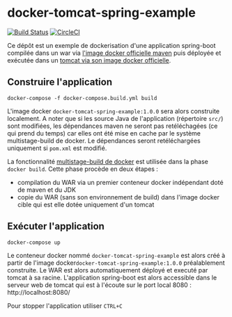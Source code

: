 # docker-tomcat-spring-example

[![Build Status](https://travis-ci.org/kerphi/docker-tomcat-spring-example.svg?branch=master)](https://travis-ci.org/kerphi/docker-tomcat-spring-example) [![CircleCI](https://circleci.com/gh/kerphi/docker-tomcat-spring-example.svg?style=svg)](https://circleci.com/gh/kerphi/docker-tomcat-spring-example)

Ce dépôt est un exemple de dockerisation d'une application spring-boot compilée dans un war via [l'image docker officielle maven](https://hub.docker.com/_/maven) puis déployée et exécutée dans un [tomcat via son image docker officielle](https://hub.docker.com/_/tomcat).


## Construire l'application

```shell
docker-compose -f docker-compose.build.yml build
```

L'image docker `docker-tomcat-spring-example:1.0.0` sera alors construite localement. A noter que si les source Java de l'application (répertoire `src/`) sont modifiées, les dépendances maven ne seront pas retéléchagées (ce qui prend du temps) car elles ont été mise en cache par le système multistage-build de docker. Le dépendances seront retéléchargées uniquement si `pom.xml` est modifié.

La fonctionnalité [multistage-build de docker](https://docs.docker.com/engine/userguide/eng-image/multistage-build/) est utilisée dans la phase `docker build`. Cette phase procède en deux étapes :
- compilation du WAR via un premier conteneur docker indépendant doté de maven et du JDK
- copie du WAR (sans son environnement de build) dans l'image docker cible qui est elle dotée uniquement d'un tomcat

## Exécuter l'application

```shell
docker-compose up
```

Le conteneur docker nommé `docker-tomcat-spring-example` est alors créé à partir de l'image docker`docker-tomcat-spring-example:1.0.0` préalablement construite. Le WAR est alors automatiquement déployé et executé par tomcat à sa racine. L'application spring-boot est alors accessible dans le serveur web de tomcat qui est à l'écoute sur le port local 8080 : http://localhost:8080/

Pour stopper l'application utiliser `CTRL+C`

